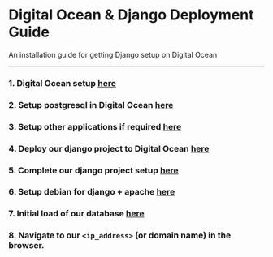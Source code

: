 # Digital Ocean & Django Deployment Guide

An installation guide for getting Django setup on Digital Ocean

----------

### 1. Digital Ocean setup [here](./digital_ocean_setup.md)


### 2. Setup postgresql in Digital Ocean [here](./production_postgresql.md)


### 3. Setup other applications if required [here](./production_other_applications.md)


### 4. Deploy our django project to Digital Ocean [here](./production_git.md)


### 5. Complete our django project setup [here](./production_django_setup.md)


### 6. Setup debian for django + apache [here](./production_apache2.md)


### 7. Initial load of our database [here](./production_initialize_db.md)


### 8. Navigate to our `<ip_address>` (or domain name) in the browser.

